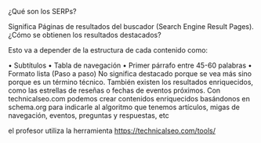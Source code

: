 ¿Qué son los SERPs?

Significa Páginas de resultados del buscador (Search Engine Result Pages).
¿Cómo se obtienen los resultados destacados?

Esto va a depender de la estructura de cada contenido como:

 • Subtítulos
 • Tabla de navegación
 • Primer párrafo entre 45-60 palabras
 • Formato lista (Paso a paso)
 No significa destacado porque se vea más sino porque es un término técnico. También existen los resultados enriquecidos, como las estrellas de reseñas o fechas de eventos   próximos.
 Con technicalseo.com podemos crear contenidos enriquecidos basándonos en schema.org para indicarle al algoritmo que tenemos artículos, migas de navegación, eventos,   preguntas y respuestas, etc
 
 
 el profesor utiliza la herramienta https://technicalseo.com/tools/
